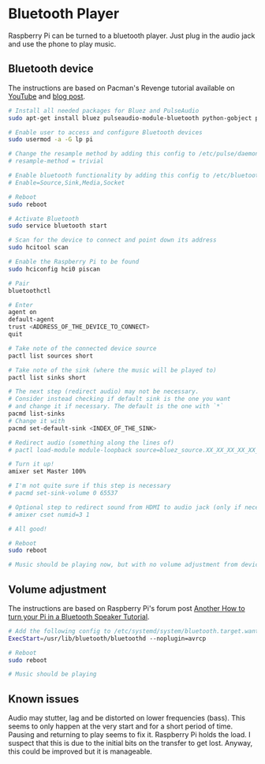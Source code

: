 # Bluetooth Player

Raspberry Pi can be turned to a bluetooth player. Just plug in the audio jack and use the phone to play music.

## Bluetooth device

The instructions are based on Pacman's Revenge tutorial available on [YouTube](https://www.youtube.com/watch?v=SyrJ1_kKOh4) and [blog post](http://pacmans-revenge.blogspot.com/2018/08/raspberry-pi-bluetooth-speakers.html).

```bash
# Install all needed packages for Bluez and PulseAudio
sudo apt-get install bluez pulseaudio-module-bluetooth python-gobject python-gobject-2

# Enable user to access and configure Bluetooth devices
sudo usermod -a -G lp pi

# Change the resample method by adding this config to /etc/pulse/daemon.conf
# resample-method = trivial

# Enable bluetooth functionality by adding this config to /etc/bluetooth/main.conf
# Enable=Source,Sink,Media,Socket

# Reboot
sudo reboot

# Activate Bluetooth
sudo service bluetooth start

# Scan for the device to connect and point down its address
sudo hcitool scan

# Enable the Raspberry Pi to be found
sudo hciconfig hci0 piscan

# Pair
bluetoothctl

# Enter
agent on
default-agent
trust <ADDRESS_OF_THE_DEVICE_TO_CONNECT>
quit

# Take note of the connected device source
pactl list sources short

# Take note of the sink (where the music will be played to)
pactl list sinks short

# The next step (redirect audio) may not be necessary.
# Consider instead checking if default sink is the one you want
# and change it if necessary. The default is the one with `*`
pacmd list-sinks
# Change it with
pacmd set-default-sink <INDEX_OF_THE_SINK>

# Redirect audio (something along the lines of)
# pactl load-module module-loopback source=bluez_source.XX_XX_XX_XX_XX_XX.a2dp_source sink=alsa_output.platform-soc_audio.analog-stereo

# Turn it up!
amixer set Master 100%

# I'm not quite sure if this step is necessary
# pacmd set-sink-volume 0 65537

# Optional step to redirect sound from HDMI to audio jack (only if necessary)
# amixer cset numid=3 1

# All good!

# Reboot
sudo reboot

# Music should be playing now, but with no volume adjustment from device
```

## Volume adjustment

The instructions are based on Raspberry Pi's forum post [Another How to turn your Pi in a Bluetooth Speaker Tutorial](https://www.raspberrypi.org/forums/viewtopic.php?t=235519).

```bash
# Add the following config to /etc/systemd/system/bluetooth.target.wants/bluetooth.service
ExecStart=/usr/lib/bluetooth/bluetoothd --noplugin=avrcp

# Reboot
sudo reboot

# Music should be playing
```

## Known issues

Audio may stutter, lag and be distorted on lower frequencies (bass). This seems to only happen at the very start and for a short period of time. Pausing and returning to play seems to fix it. Raspberry Pi holds the load. I suspect that this is due to the initial bits on the transfer to get lost. Anyway, this could be improved but it is manageable.

